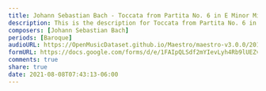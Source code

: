 ```yaml
---
title: Johann Sebastian Bach - Toccata from Partita No. 6 in E Minor Missing Opening!!!! (1)
description: This is the description for Toccata from Partita No. 6 in E Minor Missing Opening!!!! by Johann Sebastian Bach
composers: [Johann Sebastian Bach]
periods: [Baroque]
audioURL: https://OpenMusicDataset.github.io/Maestro/maestro-v3.0.0/2014/MIDI-UNPROCESSED_06-08_R1_2014_MID--AUDIO_06_R1_2014_wav--1.midi
formURL: https://docs.google.com/forms/d/e/1FAIpQLSdf2mYIevLyh4Rb9lUEZvuiFP3KkO3ZKyxk22ZWt9PoY3q5Nw/viewform
comments: true
share: true
date: 2021-08-08T07:43:13-06:00
---
```

